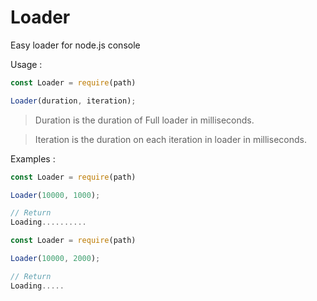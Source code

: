 # Loader
Easy loader for node.js console

Usage : 

```JavaScript
const Loader = require(path)

Loader(duration, iteration);
```
>Duration is the duration of Full loader in milliseconds.

>Iteration is the duration on each iteration in loader in milliseconds.

Examples :

```JavaScript
const Loader = require(path)

Loader(10000, 1000);

// Return
Loading..........
```
```JavaScript
const Loader = require(path)

Loader(10000, 2000);

// Return
Loading.....
```

